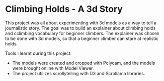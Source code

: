 # Climbing Holds - A 3d Story
This project was all about experimenting with 3d models as a way to tell a journalistic story.
The goal was to build an explainer about climbing holds and cclimbing vocabulary for beginner climbers. The explainer was chosen to be done with 3d models, so that a beginner climber can stare at realistic holds.

Tools I learnt during this project:
- The models were created and cropped with Polycam, and the models were brought online with Model Viewer.
- The project utilizes scrollytelling with D3 and Scrollama libraries.
